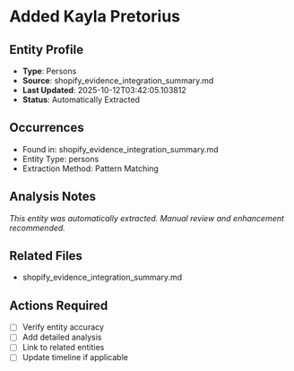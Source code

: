 # Added Kayla Pretorius

## Entity Profile
- **Type**: Persons
- **Source**: shopify_evidence_integration_summary.md
- **Last Updated**: 2025-10-12T03:42:05.103812
- **Status**: Automatically Extracted

## Occurrences
- Found in: shopify_evidence_integration_summary.md
- Entity Type: persons
- Extraction Method: Pattern Matching

## Analysis Notes
*This entity was automatically extracted. Manual review and enhancement recommended.*

## Related Files
- shopify_evidence_integration_summary.md

## Actions Required
- [ ] Verify entity accuracy
- [ ] Add detailed analysis
- [ ] Link to related entities
- [ ] Update timeline if applicable
